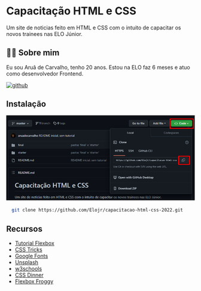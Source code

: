 # Capacitação HTML e CSS

Um site de noticias feito em HTML e CSS com o intuito de capacitar os novos trainees nas ELO Júnior.

## 👨‍💻 Sobre mim

Eu sou Aruã de Carvalho, tenho 20 anos. Estou na ELO faz 6 meses e atuo como desenvolvedor Frontend.

[![github](https://img.shields.io/badge/github-000?style=for-the-badge&logo=github&logoColor=white)](https://github.com/aruadecarvalho)


## Instalação

![Tutorial](./tutorial-install/img_1.png)

```bash
  git clone https://github.com/Elojr/capacitacao-html-css-2022.git
```


## Recursos

- [Tutorial Flexbox](https://www.joshwcomeau.com/css/interactive-guide-to-flexbox/)
- [CSS Tricks](https://css-tricks.com/)
- [Google Fonts](https://fonts.google.com/)
- [Unsplash](https://unsplash.com/)
- [w3schools](https://www.w3schools.com/)
- [CSS Dinner](https://css-diner.netlify.app/)
- [Flexbox Froggy](https://flexboxfroggy.com/#fr)
